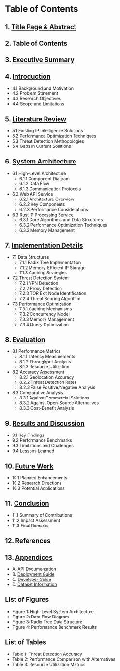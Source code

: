 # Table of Contents

## 1. [Title Page & Abstract](01_title_and_abstract.md)

## 2. Table of Contents

## 3. [Executive Summary](03_executive_summary.md)

## 4. [Introduction](04_introduction.md)
   - 4.1 Background and Motivation
   - 4.2 Problem Statement
   - 4.3 Research Objectives
   - 4.4 Scope and Limitations

## 5. [Literature Review](05_literature_review.md)
   - 5.1 Existing IP Intelligence Solutions
   - 5.2 Performance Optimization Techniques
   - 5.3 Threat Detection Methodologies
   - 5.4 Gaps in Current Solutions

## 6. [System Architecture](06_system_architecture.md)
   - 6.1 High-Level Architecture
     - 6.1.1 Component Diagram
     - 6.1.2 Data Flow
     - 6.1.3 Communication Protocols
   - 6.2 Web API Service
     - 6.2.1 Architecture Overview
     - 6.2.2 Key Components
     - 6.2.3 Performance Considerations
   - 6.3 Rust IP Processing Service
     - 6.3.1 Core Algorithms and Data Structures
     - 6.3.2 Performance Optimization Techniques
     - 6.3.3 Memory Management

## 7. [Implementation Details](07_implementation_details.md)
   - 7.1 Data Structures
     - 7.1.1 Radix Tree Implementation
     - 7.1.2 Memory-Efficient IP Storage
     - 7.1.3 Caching Strategies
   - 7.2 Threat Detection System
     - 7.2.1 VPN Detection
     - 7.2.2 Proxy Detection
     - 7.2.3 TOR Exit Node Identification
     - 7.2.4 Threat Scoring Algorithm
   - 7.3 Performance Optimization
     - 7.3.1 Caching Mechanisms
     - 7.3.2 Concurrency Model
     - 7.3.3 Memory Management
     - 7.3.4 Query Optimization

## 8. [Evaluation](08_evaluation.md)
   - 8.1 Performance Metrics
     - 8.1.1 Latency Measurements
     - 8.1.2 Throughput Analysis
     - 8.1.3 Resource Utilization
   - 8.2 Accuracy Assessment
     - 8.2.1 Geolocation Accuracy
     - 8.2.2 Threat Detection Rates
     - 8.2.3 False Positive/Negative Analysis
   - 8.3 Comparative Analysis
     - 8.3.1 Against Commercial Solutions
     - 8.3.2 Against Open-Source Alternatives
     - 8.3.3 Cost-Benefit Analysis

## 9. [Results and Discussion](09_results_and_discussion.md)
   - 9.1 Key Findings
   - 9.2 Performance Benchmarks
   - 9.3 Limitations and Challenges
   - 9.4 Lessons Learned

## 10. [Future Work](10_future_work.md)
   - 10.1 Planned Enhancements
   - 10.2 Research Directions
   - 10.3 Potential Applications

## 11. [Conclusion](11_conclusion.md)
   - 11.1 Summary of Contributions
   - 11.2 Impact Assessment
   - 11.3 Final Remarks

## 12. [References](12_references.md)

## 13. [Appendices](13_appendices/00_appendices_index.md)
   - A. [API Documentation](13_appendices/A_api_documentation.md)
   - B. [Deployment Guide](13_appendices/B_deployment_guide.md)
   - C. [Developer Guide](13_appendices/C_developer_guide.md)
   - D. [Dataset Information](13_appendices/D_dataset_information.md)

## List of Figures
- Figure 1: High-Level System Architecture
- Figure 2: Data Flow Diagram
- Figure 3: Radix Tree Data Structure
- Figure 4: Performance Benchmark Results

## List of Tables
- Table 1: Threat Detection Accuracy
- Table 2: Performance Comparison with Alternatives
- Table 3: Resource Utilization Metrics
